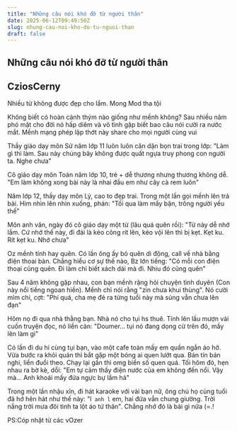 ```yaml
---
title: "Những câu nói khó đỡ từ người thân"
date: 2025-06-12T09:49:50Z
slug: nhung-cau-noi-kho-do-tu-nguoi-than
draft: false
---
```


## Những câu nói khó đỡ từ người thân

## CziosCerny

Nhiều từ không được đẹp cho lắm. Mong Mod tha tội 

Không biết có hoàn cảnh thým nào giống như mềnh không? Sau nhiều năm phó mặt cho đời nó hấp diêm và vô tình gặp biết bao câu nói cười ra nước mắt. Mềnh mạng phép lập thớt này share cho mọi người cùng vui

Thầy giáo dạy môn Sử năm lớp 11 luôn luôn căn dặn bọn trai trong lớp: "Làm gì thì làm. Sau này chúng bây không được quất ngựa truy phong con người ta. Nghe chưa"

Cô giáo dạy môn Toán năm lớp 10, trẻ + dễ thương nhưng thương không dễ. "Em làm không xong bài này là nhai đầu em như cây cà rem luôn"

Năm lớp 12, thầy dạy môn Lý, cao to đẹp trai. Trong một lần gọi mềnh lên trả bài. Him nhìn lên nhìn xuống, phán: "Tối qua làm mấy bận, trông người yếu thế"

Môn anh văn, ngày đó cô giáo dạy một từ (lâu quá quên rồi): "Từ này dễ nhớ lắm. Cứ nhớ thế này, đi đái là kéo công rít lên, kéo vội lên thì bị kẹt. Kẹt ku. Rít kẹt ku. Nhớ chưa" 

Oz mềnh tính hay quên. Có lần ông ấy bỏ quên di động, call về nhà bằng điện thoai bàn. Chẳng hiểu cơ sự thế nào, Bz lớn tiếng: "Có mỗi con điện thoại cũng quên. Đi làm chỉ biết xách dái mà đi. Nhiu đó cũng quên" 

Sau 4 năm không gặp nhau, con bạn mềnh rặng hỏi chuyện tình duyên (Con này nổi tiếng ngoan hiền). Mềnh chỉ nói rằng "zin chưa khui thùng". Nó cười mỉm chi, cợt: "Phí quá, cha mẹ đẻ ra từng tuổi này mà súng vẫn chưa lên đạn"

Hôm nọ đi qua nhà thằng bạn. Nhà nó cho tụi hs thuê. Tính lên lầu mượn vài cuốn truyện đọc, nó liền cản: "Doumer... tụi nó đang dọng cừ trên đó, mầy lên làm gì" 

Có lần đi du hí cùng tụi bạn, vào một cafe toàn mấy em quần ngắn áo hở. Vừa bước ra khỏi quán thì bắt gặp một bóng ai quen lướt qua. Bán tín bán nghi, liền đuổi theo. Chạy lại gần thì omg biển số quen quá. Tối hôm đó, hẹn nhau ra bờ kè, dỗi: "Em tự cảm thấy điện nước của em không đến nổi. Vậy mà... Anh khoái mấy đứa ngực bự lắm hả" 

Trong một lần nhậu xỉn, đi hát karaoke với vài bạn nữ, ông chú họ cùng tuổi đã hớ hên hát như thế này: "l` anh l` em, hai đứa vẫn chung giường. Trời nắng trời mưa đôi tình ta lột áo tứ thân". Chẳng nhớ đó là bài gì nữa (=.!

PS:Cóp nhặt từ các vOzer